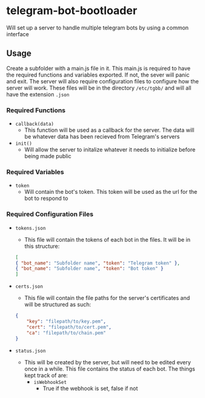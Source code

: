 # telegram-bot-bootloader
Will set up a server to handle multiple telegram bots by using a common interface

## Usage

Create a subfolder with a main.js file in it. This main.js is required to have the required functions and variables exported. If not, the sever will panic and exit. The server will also require configuration files to configure how the server will work. These files will be in the directory `/etc/tgbb/` and will all have the extension `.json`

### Required Functions

- `callback(data)`
    - This function will be used as a callback for the server. The data will be whatever data has been recieved from Telegram's servers
- `init()`
    - Will allow the server to initalize whatever it needs to initialize before being made public

### Required Variables

- `token`
    - Will contain the bot's token. This token will be used as the url for the bot to respond to

### Required Configuration Files

- `tokens.json`
    - This file will contain the tokens of each bot in the files. It will be in this structure:
    ```json
    [
    { "bot_name": "Subfolder name", "token": "Telegram token" },
    { "bot_name": "Subfolder name", "token": "Bot token" }
    ]
    ```

- `certs.json`
    - This file will contain the file paths for the server's certificates and will be structured as such:
    ```json
    {
        "key": "filepath/to/key.pem",
        "cert": "filepath/to/cert.pem",
        "ca": "filepath/to/chain.pem"
    }
    ```

- `status.json`
    - This will be created by the server, but will need to be edited every once in a while. This file contains the status of each bot. The things kept track of are:
        - `isWebhookSet`
            - True if the webhook is set, false if not
